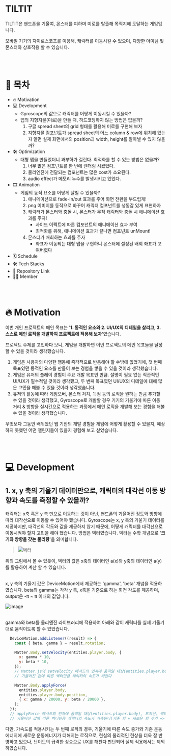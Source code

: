 # TILTIT


TILTIT은 핸드폰을 기울여, 몬스터를 피하며 미로를 탈출해 목적지에 도달하는 게임입니다.

모바일 기기의 자이로스코프를 이용해, 캐릭터를 이동시킬 수 있으며, 다양한 아이템 및 몬스터와
상호작용 할 수 있습니다.

<br>
<br>

# 📖 목차
- 🔥 Motivation
- 💻 Development
  + Gyroscope의 값으로 캐릭터를 어떻게 이동시킬 수 있을까?
  + 맵의 지형지물(미로)을 만들 때, 하드코딩하지 않는 방법은 없을까?
    1) 구글 spread sheet의 grid 형태를 활용해 미로를 구현해 보자
    2) 지형지물 컴포넌트가 spread sheet의 어느 column & row에 위치해 있는지 알면 실제 화면에서의 position과 width, height를 알아낼 수 있지 않을까?
- 🛠️ Optimization
  + 대형 맵을 만들었더니 과부하가 걸린다. 최적화를 할 수 있는 방법은 없을까?
    1) 너무 많은 컴포넌트를 한 번에 렌더링 시켰었다.
    2) 물리엔진에 전달되는 컴포넌트는 많은 cost가 소요된다.
    3) audio effect가 메모리 누수를 발생시키고 있었다.
- 🎞️ Animation
  + 게임의 동적 요소를 어떻게 살릴 수 있을까?
    1) 애니메이션으로 fade-in/out 효과를 주어 화면 전환을 부드럽게!
    2) png 이미지를 동적으로 바꾸어 캐릭터 컴포넌트를 생동감 있게 표현하자
    3) 캐릭터가 몬스터와 충돌 시, 몬스터가 무적 캐릭터와 충돌 시 애니메이션 효과를 주자!
       * 사이드 이펙트에 따른 컴포넌트의 애니메이션 효과 부여
       * 최적화를 위해, 애니메이션 효과가 끝나면 컴포넌트 unMount!
    4) 몬스터가 배회하는 효과를 주자
       * 좌표가 이동되는 대형 맵을 구현하니 몬스터에 설정된 배회 좌표가 꼬여버렸다
- 🗓 Schedule
- 🛠 Tech Stacks
- 🔗 Repository Link
- 🧑‍💻 Member

<br>
<br>

# 🔥 Motivation

이번 개인 프로젝트의 메인 목표는 '**1. 동적인 요소와 2. UI/UX의 디테일을 살리고, 3. 스스로 메인 로직을 개발하여 프로젝트에 적용해 보자**'였습니다.

프로젝트 주제를 고민하다 보니, 게임을 개발하면 이번 프로젝트의 메인 목표들을 달성할 수 있을 것이라 생각했습니다. 

1) 게임은 사용자의 다양한 행동에 즉각적으로 반응해야 할 수밖에 없었기에, 첫 번째 목표였던 동적인 요소를 만들어 보는 경험을 쌓을 수 있을 것이라 생각했습니다.
2) 게임은 유저의 플레이 경험이 주요 개발 목표인 만큼. 설명이 필요 없는 직관적인 UI/UX가 필수적일 것이라 생각했고, 두 번째 목표였던 UI/UX의 디테일에 대해 많은 고민을 해볼 수 있을 것이라 생각했습니다.
3) 유저의 활동에 따라 게임오버, 몬스터 처치, 득점 등의 로직을 원하는 만큼 추가할 수 있을 것이라 생각했고, 
  Gyroscope로 개발할 경우 기기의 기울기에 따른 이동 거리 & 방향을 실시간으로 적용하는 과정에서 메인 로직을 개발해 보는 경험을 해볼 수 있을 것이라 생각했습니다.

무엇보다 그동안 배워왔던 웹 기반의 개발 경험을 게임에 어떻게 활용할 수 있을지, 예상하지 못했던 어떤 챌린지들이 있을지 경험해 보고 싶었습니다.

<br>
<br>

# 💻 Development
## 1. x, y 축의 기울기 데이터만으로, 캐릭터의 대각선 이동 방향과 속도를 측정할 수 있을까?
캐릭터는 x축 혹은 y 축 만으로 이동하는 것이 아닌, 핸드폰의 기울어진 정도와 방향에 따라 대각선으로 이동할 수 있어야 했습니다. Gyroscope는 x, y 축의 기울기 데이터를 제공하지만, 대각선의 각도와 값을 제공하지 않기 때문에, 어떻게 캐릭터를 대각선으로 이동시켜야 할지 고민을 해야 했습니다. 방법은 벡터였습니다. 벡터는 수학 개념으로 '**크기와 방향을 갖는 물리량**'을 의미합니다.
<br>

>![벡터](https://user-images.githubusercontent.com/106131005/236632053-75f6175a-7c0c-4057-a4bb-c8da53867eab.jpeg)

위의 그림에서 볼 수 있듯이, 벡터의 값은 x축의 데이터인 a(x)와 y축의 데이터인 a(y)를 활용하여 계산 할 수 있습니다.

<br>
x, y 축의 기울기 값은 DeviceMotion에서 제공하는 'gamma', 'beta' 개념을 적용하였습니다. beta와 gamma는 각각 y 축, x축을 기준으로 하는 회전 각도를 제공하며, output은 -π ~ π 이내의 값입니다.
<br>

![image](https://user-images.githubusercontent.com/106131005/230624623-6e781a4f-258b-4d8a-ac9d-0fc5316ce11d.png)

<br>
gamma와 beta를 물리엔진 라이브러리에 적용하여 아래와 같이 캐릭터를 실제 기울기 대로 움직이도록 할 수 있었습니다.

```js
  DeviceMotion.addListener((result) => {
    const { beta, gamma } = result.rotation;

    Matter.Body.setVelocity(entities.player.body, {
      x: gamma * 10,
      y: beta * 10,
    }); 
    // Matter.js의 setVelocity 메서드의 인자에 움직일 대상(entities.player.body), 벡터({ x: gamma * 10, y: beta * 10 }) 객체를 반영
    // 기울어진 값에 따른 벡터만큼 캐릭터의 속도가 바뀐다

    Matter.Body.applyForce(
      entities.player.body,
      entities.player.body.position,
      { x: gamma / 20000, y: beta / 20000 },
    );
  });
  // applyForce 메서드의 인자에 움직일 대상(entities.player.body), 포지션, 벡터({ x: gamma * 10, y: beta * 10 }) 객체를 반영
  // 기울어진 값에 따른 벡터만큼 캐릭터의 속도가 가속된다(기존 힘 + 새로운 힘 추가 => 점점 빨라짐)
```

다만, 가속도를 적용시키는 두 번째 로직의 경우, 기울기에 따른 속도 증가와 기존 운동 에너지에 새로운 운동에너지가 더해지는 로직으로, 현실의 물리적인 현상을 더욱
잘 반영하고 있으나, 난이도의 급격한 상승으로 UX를 해친다 판단되어 실제 적용에서는 제외하였습니다. 


